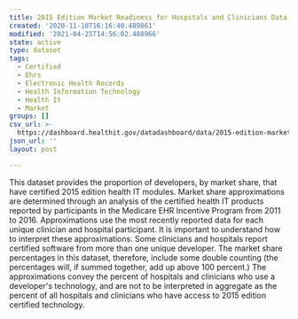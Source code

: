 ```yaml
---
title: 2015 Edition Market Readiness for Hospitals and Clinicians Data
created: '2020-11-10T16:16:40.489861'
modified: '2021-04-25T14:56:02.488966'
state: active
type: dataset
tags:
  - Certified
  - Ehrs
  - Electronic Health Records
  - Health Information Technology
  - Health It
  - Market
groups: []
csv_url: >-
  https://dashboard.healthit.gov/datadashboard/data/2015-edition-market-readiness-hospitals-clinicians-data.csv
json_url: ''
layout: post

---
```

This dataset provides the proportion of developers, by market share, that have certified 2015 edition health IT modules. Market share approximations are determined through an analysis of the certified health IT products reported by participants in the Medicare EHR Incentive Program from 2011 to 2016. Approximations use the most recently reported data for each unique clinician and hospital participant. It is important to understand how to interpret these approximations. Some clinicians and hospitals report certified software from more than one unique developer. The market share percentages in this dataset, therefore, include some double counting (the percentages will, if summed together, add up above 100 percent.) The approximations convey the percent of hospitals and clinicians who use a developer's technology, and are not to be interpreted in aggregate as the percent of all hospitals and clinicians who have access to 2015 edition certified technology.
